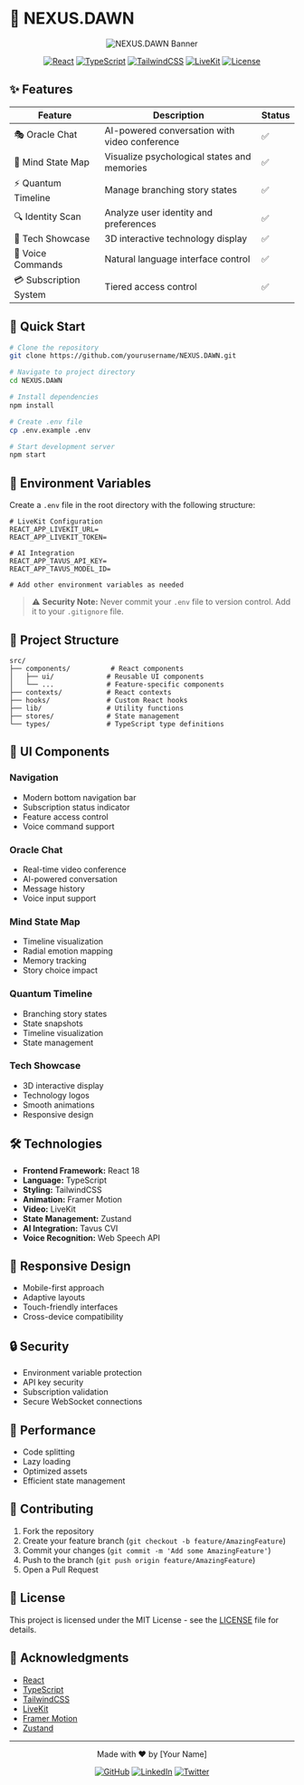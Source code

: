 # 🌅 NEXUS.DAWN

<div align="center">

![NEXUS.DAWN Banner](https://i.imgur.com/placeholder.png)

[![React](https://img.shields.io/badge/React-18.2.0-blue?style=for-the-badge&logo=react)](https://reactjs.org/)
[![TypeScript](https://img.shields.io/badge/TypeScript-5.0.0-blue?style=for-the-badge&logo=typescript)](https://www.typescriptlang.org/)
[![TailwindCSS](https://img.shields.io/badge/TailwindCSS-3.3.0-38B2AC?style=for-the-badge&logo=tailwind-css)](https://tailwindcss.com/)
[![LiveKit](https://img.shields.io/badge/LiveKit-1.0.0-FF0000?style=for-the-badge&logo=livekit)](https://livekit.io/)
[![License](https://img.shields.io/badge/License-MIT-green?style=for-the-badge)](LICENSE)

</div>

## ✨ Features

<div align="center">

| Feature | Description | Status |
|---------|-------------|--------|
| 🎭 Oracle Chat | AI-powered conversation with video conference | ✅ |
| 🧠 Mind State Map | Visualize psychological states and memories | ✅ |
| ⚡ Quantum Timeline | Manage branching story states | ✅ |
| 🔍 Identity Scan | Analyze user identity and preferences | ✅ |
| 🎨 Tech Showcase | 3D interactive technology display | ✅ |
| 🎤 Voice Commands | Natural language interface control | ✅ |
| 💳 Subscription System | Tiered access control | ✅ |

</div>

## 🚀 Quick Start

```bash
# Clone the repository
git clone https://github.com/yourusername/NEXUS.DAWN.git

# Navigate to project directory
cd NEXUS.DAWN

# Install dependencies
npm install

# Create .env file
cp .env.example .env

# Start development server
npm start
```

## 🔧 Environment Variables

Create a `.env` file in the root directory with the following structure:

```env
# LiveKit Configuration
REACT_APP_LIVEKIT_URL=
REACT_APP_LIVEKIT_TOKEN=

# AI Integration
REACT_APP_TAVUS_API_KEY=
REACT_APP_TAVUS_MODEL_ID=

# Add other environment variables as needed
```

> ⚠️ **Security Note:** Never commit your `.env` file to version control. Add it to your `.gitignore` file.

## 🎯 Project Structure

```
src/
├── components/          # React components
│   ├── ui/             # Reusable UI components
│   └── ...             # Feature-specific components
├── contexts/           # React contexts
├── hooks/              # Custom React hooks
├── lib/                # Utility functions
├── stores/             # State management
└── types/              # TypeScript type definitions
```

## 🎨 UI Components

### Navigation
- Modern bottom navigation bar
- Subscription status indicator
- Feature access control
- Voice command support

### Oracle Chat
- Real-time video conference
- AI-powered conversation
- Message history
- Voice input support

### Mind State Map
- Timeline visualization
- Radial emotion mapping
- Memory tracking
- Story choice impact

### Quantum Timeline
- Branching story states
- State snapshots
- Timeline visualization
- State management

### Tech Showcase
- 3D interactive display
- Technology logos
- Smooth animations
- Responsive design

## 🛠️ Technologies

- **Frontend Framework:** React 18
- **Language:** TypeScript
- **Styling:** TailwindCSS
- **Animation:** Framer Motion
- **Video:** LiveKit
- **State Management:** Zustand
- **AI Integration:** Tavus CVI
- **Voice Recognition:** Web Speech API

## 📱 Responsive Design

- Mobile-first approach
- Adaptive layouts
- Touch-friendly interfaces
- Cross-device compatibility

## 🔒 Security

- Environment variable protection
- API key security
- Subscription validation
- Secure WebSocket connections

## 🎯 Performance

- Code splitting
- Lazy loading
- Optimized assets
- Efficient state management

## 🤝 Contributing

1. Fork the repository
2. Create your feature branch (`git checkout -b feature/AmazingFeature`)
3. Commit your changes (`git commit -m 'Add some AmazingFeature'`)
4. Push to the branch (`git push origin feature/AmazingFeature`)
5. Open a Pull Request

## 📝 License

This project is licensed under the MIT License - see the [LICENSE](LICENSE) file for details.

## 🙏 Acknowledgments

- [React](https://reactjs.org/)
- [TypeScript](https://www.typescriptlang.org/)
- [TailwindCSS](https://tailwindcss.com/)
- [LiveKit](https://livekit.io/)
- [Framer Motion](https://www.framer.com/motion/)
- [Zustand](https://github.com/pmndrs/zustand)

---

<div align="center">

Made with ❤️ by [Your Name]

[![GitHub](https://img.shields.io/badge/GitHub-100000?style=for-the-badge&logo=github&logoColor=white)](https://github.com/yourusername)
[![LinkedIn](https://img.shields.io/badge/LinkedIn-0077B5?style=for-the-badge&logo=linkedin&logoColor=white)](https://linkedin.com/in/yourusername)
[![Twitter](https://img.shields.io/badge/Twitter-1DA1F2?style=for-the-badge&logo=twitter&logoColor=white)](https://twitter.com/yourusername)

</div> 